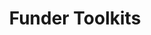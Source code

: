 ---
title: "Funder Toolkits"
layout: collection
permalink: /toolkits/
collection: toolkits
entries_layout: grid
classes: wide
---